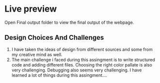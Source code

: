 # Live preview 

Open Final output folder to view the final output of the webpage.


## Design Choices And Challenges 

1. I have taken the ideas of design from different sources and some from my creative mind as well.
2. The main challenge i faced during this assingment is to write structured code and adding different files. 
Choosing the right color pallate is also very challenging. 
Debugging also seems very challenging.
I have learned a lot of things during this assingment....